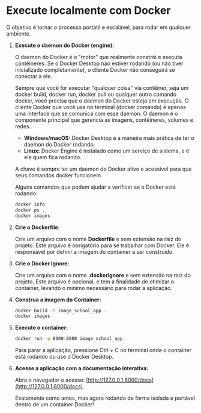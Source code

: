 # Execute localmente com Docker

O objetivo é tornar o processo portátil e escalável, para rodar em qualquer ambiente.

1. **Execute o daemon do Docker (engine):**

    O daemon do Docker é o "motor" que realmente constrói e executa contêineres.
    Se o Docker Desktop não estiver rodando (ou não tiver inicializado completamente), o cliente Docker não conseguirá se conectar a ele.

    Sempre que você for executar "qualquer coisa" via contêiner, seja um docker build, docker run, docker pull ou qualquer outro comando docker, você precisa que o daemon do Docker esteja em execução. O cliente Docker que você usa no terminal (docker comando) é apenas uma interface que se comunica com esse daemon. O daemon é o componente principal que gerencia as imagens, contêineres, volumes e redes.

    - **Windows/macOS:** Docker Desktop é a maneira mais prática de ter o daemon do Docker rodando.
    - **Linux:** Docker Engine é instalado como um serviço de sistema, e é ele quem fica rodando.

    A chave é sempre ter um daemon do Docker ativo e acessível para que seus comandos docker funcionem.

    Alguns comandos que podem ajudar a verificar se o Docker está rodando:

    ```sh
    docker info
    docker ps .
    docker images
    ```

2. **Crie o Dockerfile:**

    Crie um arquivo com o nome **Dockerfile** e sem extensão na raiz do projeto. Este arquivo é obrigatório para se trabalhar com Docker. Ele é responsável por definir a imagem do container a ser construído.

3. **Crie o Docker Ignore:**

    Crie um arquivo com o nome **.dockerignore** e sem extensão na raiz do projeto. Este arquivo é opcional, e tem a finalidade de otimizar o container, levando o minimo necessário para rodar a aplicação.

4. **Construa a imagem do Container:**

    ```sh
    docker build -t image_school_app .
    docker images
    ```

5. **Execute o container:**

    ```sh
    docker run -p 8000:8000 image_school_app
    ```

    Para parar a aplicação, pressione Ctrl + C no terminal onde o container está rodando ou use o Docker Desktop.

6. **Acesse a aplicação com a documentação interativa:**

    Abra o navegador e acesse: [http://127.0.0.1:8000/docs](http://127.0.0.1:8000/docs)

    Exatamente como antes, mas agora rodando de forma isolada e portável dentro de um container Docker!
